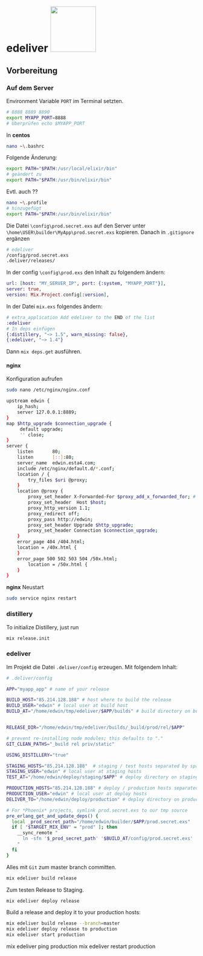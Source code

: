 

# edeliver <img src="http://boldpoker.net/images/edeliver_500.png" width=120> 

## Vorbereitung

### Auf dem Server

Environment Variable `PORT` im Terminal setzten.

```bash
# 8888 8889 8890
export MYAPP_PORT=8888
# Überprüfen echo $MYAPP_PORT
```
In **centos**
```bash
nano ~\.bashrc
```
Folgende Änderung:
```bash
export PATH="$PATH:/usr/local/elixir/bin"
# geändert zu
export PATH="$PATH:/usr/bin/elixir/bin"
```
Evtl. auch ??

```bash
nano ~\.profile
# hinzugefügt
export PATH="$PATH:/usr/bin/elixir/bin"
```

Die Datei `\config\prod.secret.exs` auf den Server unter
`\home\USER\builder\MyApp\prod.secret.exs` kopieren.
Danach in `.gitignore` ergänzen
```bash
# edeliver
/config/prod.secret.exs
.deliver/releases/
```


In der config `\config\prod.exs` den Inhalt zu folgendem ändern:

```elixir
url: [host: "MY_SERVER_IP", port: {:system, "MYAPP_PORT"}],
server: true,
version: Mix.Project.config[:version],
```
In der Datei `mix.exs` folgendes ändern:
```elixir
# extra_application Add edeliver to the END of the list
:edeliver
# In deps einfügen
{:distillery, "~> 1.5", warn_missing: false},
{:edeliver, "~> 1.4"}
```
Dann `mix deps.get` ausführen.

#### nginx
Konfiguration aufrufen
```bash
sudo nano /etc/nginx/nginx.conf
```

```bash
upstream edwin {
    ip_hash;
    server 127.0.0.1:8889;
}
map $http_upgrade $connection_upgrade {
     default upgrade;
     '' close;
}
server {
    listen       80;
    listen       [::]:80;
    server_name  edwin.esta4.com;
    include /etc/nginx/default.d/*.conf;
    location / {
       	try_files $uri @proxy;
    }
    location @proxy {
        proxy_set_header X-Forwarded-For $proxy_add_x_forwarded_for; #
        proxy_set_header  Host $host;
        proxy_http_version 1.1;
        proxy_redirect off;
        proxy_pass http://edwin;
        proxy_set_header Upgrade $http_upgrade;
        proxy_set_header Connection $connection_upgrade;
    }
    error_page 404 /404.html;
    location = /40x.html {
    }
    error_page 500 502 503 504 /50x.html;
 	    location = /50x.html {
    }
}
```

**nginx** Neustart
```bash
sudo service nginx restart
```
### distillery

To initialize Distillery, just run

```bash
mix release.init
```

### edeliver

Im Projekt die Datei `.deliver/config` erzeugen.
Mit folgendem Inhalt:

```bash
# .deliver/config

APP="myapp_app" # name of your release

BUILD_HOST="85.214.128.188" # host where to build the release
BUILD_USER="edwin" # local user at build host
BUILD_AT="/home/edwin/tmp/edeliver/$APP/builds" # build directory on build host


RELEASE_DIR="/home/edwin/tmp/edeliver/builds/_build/prod/rel/$APP"

# prevent re-installing node modules; this defaults to "."
GIT_CLEAN_PATHS="_build rel priv/static"

USING_DISTILLERY="true"

STAGING_HOSTS="85.214.128.188"  # staging / test hosts separated by space
STAGING_USER="edwin" # local user at staging hosts
TEST_AT="/home/edwin/deploy/staging/$APP" # deploy directory on staging hosts. default is DELIVER_TO

PRODUCTION_HOSTS="85.214.128.188" # deploy / production hosts separated by space
PRODUCTION_USER="edwin" # local user at deploy hosts
DELIVER_TO="/home/edwin/deploy/production" # deploy directory on production hosts

# For *Phoenix* projects, symlink prod.secret.exs to our tmp source
pre_erlang_get_and_update_deps() {
  local _prod_secret_path="/home/edwin/builder/$APP/prod.secret.exs"
  if [ "$TARGET_MIX_ENV" = "prod" ]; then
    __sync_remote "
      ln -sfn '$_prod_secret_path' '$BUILD_AT/config/prod.secret.exs'
    "
  fi
}
```

Alles mit `Git` zum master branch committen.

```bash
mix edeliver build release
```

Zum testen Release to Staging.
```bash
mix edeliver deploy release
```

Build a release and deploy it to your production hosts:
```bash
mix edeliver build release --branch=master
mix edeliver deploy release to production
mix edeliver start production
```

mix edeliver ping production
mix edeliver restart production

